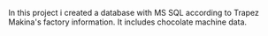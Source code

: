 In this project i created a database with MS SQL according to Trapez Makina's factory information. It includes chocolate machine data.
